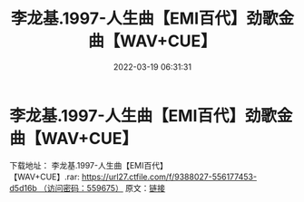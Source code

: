 ﻿---
title: 李龙基.1997-人生曲【EMI百代】劲歌金曲【WAV+CUE】
date: 2022-03-19 06:31:31
categories: WAV车载音乐、镜像
tags: 华语中文
---
# 李龙基.1997-人生曲【EMI百代】劲歌金曲【WAV+CUE】

下载地址：
李龙基.1997-人生曲【EMI百代】【WAV+CUE】.rar: https://url27.ctfile.com/f/9388027-556177453-d5d16b （访问密码：559675）
原文：[链接](https://blog.sina.com.cn/s/blog_1647c7e7601030w9r.html)